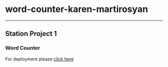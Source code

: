 # word-counter-karen-martirosyan
---
## Station Project 1
### Word Counter
For deployment please [click here](https://lozhka13.github.io/word-counter-karen-martirosyan/)